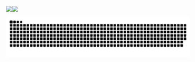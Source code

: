 <div align="center">
  <div style="display: flex;">
    <img src="https://github-readme-stats.vercel.app/api?username=carlosmolmelstet&show_icons=true&theme=material-palenight&count_private=true" style="vertical-align: top;" />
    <img src="https://github-readme-stats.vercel.app/api/top-langs/?username=carlosmolmelstet&layout=compact&theme=material-palenight&count_private=true" />
  </div>
</div>

 ![Snake animation](https://github.com/carlosmolmelstet/carlosmolmelstet/blob/output/github-contribution-grid-snake.svg)

